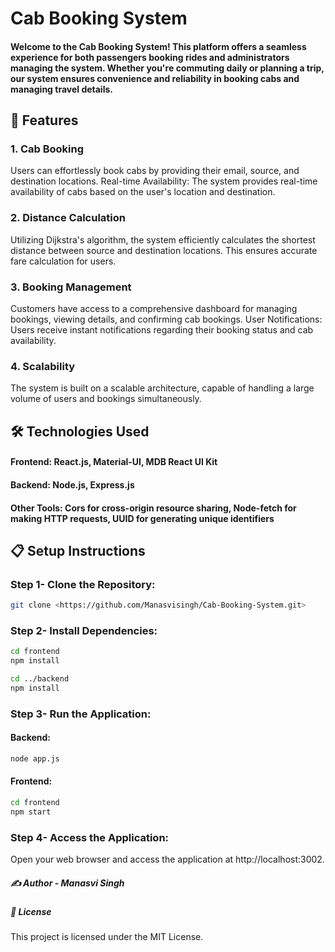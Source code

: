 # Cab Booking System

#### Welcome to the Cab Booking System! This platform offers a seamless experience for both passengers booking rides and administrators managing the system. Whether you're commuting daily or planning a trip, our system ensures convenience and reliability in booking cabs and managing travel details.

## 🚕 Features

### 1. Cab Booking
Users can effortlessly book cabs by providing their email, source, and destination locations.
Real-time Availability: The system provides real-time availability of cabs based on the user's location and destination.
### 2. Distance Calculation
Utilizing Dijkstra's algorithm, the system efficiently calculates the shortest distance between source and destination locations. This ensures accurate fare calculation for users.
### 3. Booking Management
Customers have access to a comprehensive dashboard for managing bookings, viewing details, and confirming cab bookings.
User Notifications: Users receive instant notifications regarding their booking status and cab availability.
### 4. Scalability
The system is built on a scalable architecture, capable of handling a large volume of users and bookings simultaneously.


## 🛠️ Technologies Used

#### Frontend: React.js, Material-UI, MDB React UI Kit
#### Backend: Node.js, Express.js
#### Other Tools: Cors for cross-origin resource sharing, Node-fetch for making HTTP requests, UUID for generating unique identifiers


## 📋 Setup Instructions

### Step 1- Clone the Repository:
``` bash
git clone <https://github.com/Manasvisingh/Cab-Booking-System.git>
``` 
### Step 2- Install Dependencies:
```bash
cd frontend
npm install
```
```bash
cd ../backend
npm install
```
### Step 3- Run the Application:
#### Backend:
```bash
node app.js
```
#### Frontend:
```bash
cd frontend
npm start
```
### Step 4- Access the Application:
Open your web browser and access the application at http://localhost:3002.



##### ✍️ Author - Manasvi Singh

##### 📄 License
This project is licensed under the MIT License.

